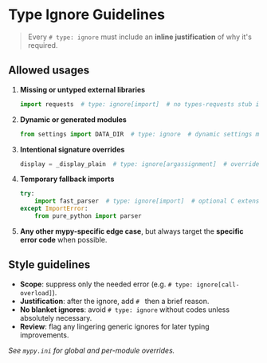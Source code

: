 # Type Ignore Guidelines

> Every `# type: ignore` must include an **inline justification** of why it's required.

## Allowed usages

1. **Missing or untyped external libraries**
   ```python
   import requests  # type: ignore[import]  # no types-requests stub installed
   ```

2. **Dynamic or generated modules**
   ```python
   from settings import DATA_DIR  # type: ignore  # dynamic settings module, no stubs
   ```

3. **Intentional signature overrides**
   ```python
   display = _display_plain  # type: ignore[argassignment]  # override signature for plain output
   ```

4. **Temporary fallback imports**
   ```python
   try:
       import fast_parser  # type: ignore[import]  # optional C extension
   except ImportError:
       from pure_python import parser
   ```

5. **Any other mypy-specific edge case**, but always target the **specific error code** when possible.

## Style guidelines

- **Scope**: suppress only the needed error (e.g. `# type: ignore[call-overload]`).
- **Justification**: after the ignore, add `# ` then a brief reason.
- **No blanket ignores**: avoid `# type: ignore` without codes unless absolutely necessary.
- **Review**: flag any lingering generic ignores for later typing improvements.

_See `mypy.ini` for global and per-module overrides._ 
